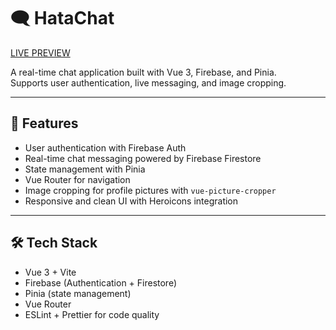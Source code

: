 # 🗨️ HataChat

[LIVE PREVIEW](https://hatachat-c18bc.web.app/)

A real-time chat application built with Vue 3, Firebase, and Pinia.  
Supports user authentication, live messaging, and image cropping.

---

## 🚀 Features

- User authentication with Firebase Auth  
- Real-time chat messaging powered by Firebase Firestore  
- State management with Pinia  
- Vue Router for navigation  
- Image cropping for profile pictures with `vue-picture-cropper`  
- Responsive and clean UI with Heroicons integration

---

## 🛠️ Tech Stack

- Vue 3 + Vite  
- Firebase (Authentication + Firestore)  
- Pinia (state management)  
- Vue Router  
- ESLint + Prettier for code quality
